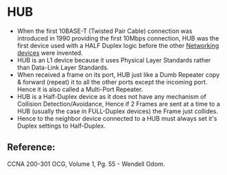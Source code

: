 # HUB

* When the first 10BASE-T \(Twisted Pair Cable\) connection was introduced in 1990 providing the first 10Mbps connection, HUB was the first device used with a HALF Duplex logic before the other [Networking devices](https://app.gitbook.com/@mudassirs46/s/network-fundamentals/~/drafts/-MRZ8l67L5MHnaQIEh9W/types-of-networking-devices) were invented.
* HUB is an L1 device because it uses Physical Layer Standards rather than Data-Link Layer Standards.
* When received a frame on its port, HUB just like a Dumb Repeater copy & forward \(repeat\) it to all the other ports except the incoming port. Hence it is also called a Multi-Port Repeater.
* HUB is a Half-Duplex device as it does not have any mechanism of Collision Detection/Avoidance, Hence if 2 Frames are sent at a time to a HUB \(usually the case in FULL-Duplex devices\) the Frame just collides.
* Hence to the neighbor device connected to a HUB must always set it's Duplex settings to Half-Duplex.

## Reference:

CCNA 200-301 OCG, Volume 1, Pg. 55 - Wendell Odom.

